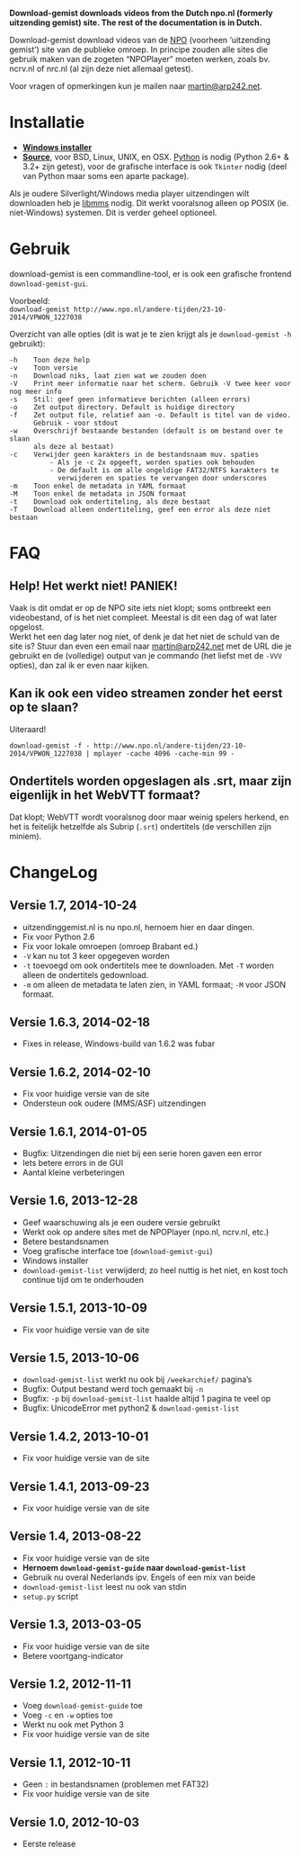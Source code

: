 **Download-gemist downloads videos from the Dutch npo.nl (formerly uitzending
gemist) site. The rest of the documentation is in Dutch.**


Download-gemist download videos van de [NPO][1] (voorheen ‘uitzending gemist’)
site van de publieke omroep. In principe zouden alle sites die gebruik maken van
de zogeten “NPOPlayer” moeten werken, zoals bv. ncrv.nl of nrc.nl (al zijn deze
niet allemaal getest).

Voor vragen of opmerkingen kun je mailen naar [martin@arp242.net][3].


Installatie
===========
- **[Windows installer][d-win]**
- **[Source][d-unix]**, voor BSD, Linux, UNIX, en OSX. [Python][2] is nodig
  (Python 2.6+ & 3.2+ zijn getest), voor de grafische interface is ook `Tkinter`
  nodig (deel van Python maar soms een aparte package).

Als je oudere Silverlight/Windows media player uitzendingen wilt downloaden heb
je [libmms][libmms] nodig. Dit werkt vooralsnog alleen op POSIX (ie.
niet-Windows) systemen. Dit is verder geheel optioneel.


Gebruik
=======
download-gemist is een commandline-tool, er is ook een grafische frontend
`download-gemist-gui`.

Voorbeeld:  
`download-gemist http://www.npo.nl/andere-tijden/23-10-2014/VPWON_1227038`

Overzicht van alle opties (dit is wat je te zien krijgt als je `download-gemist
-h` gebruikt):

	-h    Toon deze help
	-v    Toon versie
	-n    Download niks, laat zien wat we zouden doen
	-V    Print meer informatie naar het scherm. Gebruik -V twee keer voor nog meer info
	-s    Stil: geef geen informatieve berichten (alleen errors)
	-o    Zet output directory. Default is huidige directory
	-f    Zet output file, relatief aan -o. Default is titel van de video.
	      Gebruik - voor stdout
	-w    Overschrijf bestaande bestanden (default is om bestand over te slaan
	      als deze al bestaat)
	-c    Verwijder geen karakters in de bestandsnaam muv. spaties
	          - Als je -c 2x opgeeft, worden spaties ook behouden
	          - De default is om alle ongeldige FAT32/NTFS karakters te
	            verwijderen en spaties te vervangen door underscores
	-m    Toon enkel de metadata in YAML formaat
	-M    Toon enkel de metadata in JSON formaat
	-t    Download ook ondertiteling, als deze bestaat
	-T    Download alleen ondertiteling, geef een error als deze niet bestaan



FAQ
===

Help! Het werkt niet! PANIEK!
-----------------------------
Vaak is dit omdat er op de NPO site iets niet klopt; soms ontbreekt een
videobestand, of is het niet compleet. Meestal is dit een dag of wat later
opgelost.  
Werkt het een dag later nog niet, of denk je dat het niet de schuld van de site
is? Stuur dan even een email naar [martin@arp242.net][3] met de URL die je
gebruikt en de (volledige) output van je commando (het liefst met de `-VVV`
opties), dan zal ik er even naar kijken.

Kan ik ook een video streamen zonder het eerst op te slaan?
-----------------------------------------------------------
Uiteraard!

`download-gemist -f - http://www.npo.nl/andere-tijden/23-10-2014/VPWON_1227038 | mplayer -cache 4096 -cache-min 99 -`

Ondertitels worden opgeslagen als .srt, maar zijn eigenlijk in het WebVTT formaat?
----------------------------------------------------------------------------------
Dat klopt; WebVTT wordt vooralsnog door maar weinig spelers herkend, en het is
feitelijk hetzelfde als Subrip (`.srt`) ondertitels (de verschillen zijn miniem).


ChangeLog
=========

Versie 1.7, 2014-10-24
----------------------
- uitzendinggemist.nl is nu npo.nl, hernoem hier en daar dingen.
- Fix voor Python 2.6
- Fix voor lokale omroepen (omroep Brabant ed.)
- `-V` kan nu tot 3 keer opgegeven worden
- `-t` toevoegd om ook ondertitels mee te downloaden. Met `-T` worden alleen de
  ondertitels gedownload.
- `-m` om alleen de metadata te laten zien, in YAML formaat; `-M` voor JSON
  formaat.


Versie 1.6.3, 2014-02-18
------------------------
- Fixes in release, Windows-build van 1.6.2 was fubar


Versie 1.6.2, 2014-02-10
------------------------
- Fix voor huidige versie van de site
- Ondersteun ook oudere (MMS/ASF) uitzendingen


Versie 1.6.1, 2014-01-05
------------------------
- Bugfix: Uitzendingen die niet bij een serie horen gaven een error
- Iets betere errors in de GUI
- Aantal kleine verbeteringen


Versie 1.6, 2013-12-28
----------------------
- Geef waarschuwing als je een oudere versie gebruikt
- Werkt ook op andere sites met de NPOPlayer (npo.nl, ncrv.nl, etc.)
- Betere bestandsnamen
- Voeg grafische interface toe (`download-gemist-gui`)
- Windows installer
- `download-gemist-list` verwijderd; zo heel nuttig is het niet, en kost toch
  continue tijd om te onderhouden


Versie 1.5.1, 2013-10-09
------------------------
- Fix voor huidige versie van de site


Versie 1.5, 2013-10-06
----------------------
- `download-gemist-list` werkt nu ook bij `/weekarchief/` pagina’s
- Bugfix: Output bestand werd toch gemaakt bij `-n`
- Bugfix: `-p` bij `download-gemist-list` haalde altijd 1 pagina te veel op
- Bugfix: UnicodeError met python2 & `download-gemist-list`


Versie 1.4.2, 2013-10-01
------------------------
- Fix voor huidige versie van de site


Versie 1.4.1, 2013-09-23
------------------------
- Fix voor huidige versie van de site


Versie 1.4, 2013-08-22
----------------------
- Fix voor huidige versie van de site
- **Hernoem `download-gemist-guide` naar `download-gemist-list`**
- Gebruik nu overal Nederlands ipv. Engels of een mix van beide
- `download-gemist-list` leest nu ook van stdin
- `setup.py` script


Versie 1.3, 2013-03-05
----------------------
- Fix voor huidige versie van de site
- Betere voortgang-indicator


Versie 1.2, 2012-11-11
----------------------
- Voeg `download-gemist-guide` toe
- Voeg `-c` en `-w` opties toe
- Werkt nu ook met Python 3
- Fix voor huidige versie van de site


Versie 1.1, 2012-10-11
----------------------
- Geen `:` in bestandsnamen (problemen met FAT32)
- Fix voor huidige versie van de site


Versie 1.0, 2012-10-03
----------------------
- Eerste release



[1]: http://www.npo.nl/
[2]: http://python.org/
[3]: mailto:martin@arp242.net
[d-win]: https://bitbucket.org/Carpetsmoker/download-gemist/downloads/download-gemist-setup-1.7.exe
[d-unix]: https://bitbucket.org/Carpetsmoker/download-gemist/downloads/download-gemist-1.7.tar.gz
[libmms]: http://sourceforge.net/projects/libmms/
